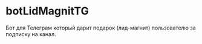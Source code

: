 # botLidMagnitTG
Бот для Телеграм который дарит подарок (лид-магнит) пользователю за подписку на канал.
